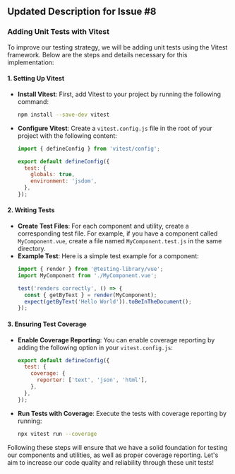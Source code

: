 ## Updated Description for Issue #8

### Adding Unit Tests with Vitest

To improve our testing strategy, we will be adding unit tests using the Vitest framework. Below are the steps and details necessary for this implementation:

#### 1. Setting Up Vitest
- **Install Vitest**: First, add Vitest to your project by running the following command:
  ```bash
  npm install --save-dev vitest
  ```
- **Configure Vitest**: Create a `vitest.config.js` file in the root of your project with the following content:
  ```javascript
  import { defineConfig } from 'vitest/config';
  
  export default defineConfig({
    test: {
      globals: true,
      environment: 'jsdom',
    },
  });
  ```

#### 2. Writing Tests
- **Create Test Files**: For each component and utility, create a corresponding test file. For example, if you have a component called `MyComponent.vue`, create a file named `MyComponent.test.js` in the same directory.
- **Example Test**: Here is a simple test example for a component:
  ```javascript
  import { render } from '@testing-library/vue';
  import MyComponent from './MyComponent.vue';
  
  test('renders correctly', () => {
    const { getByText } = render(MyComponent);
    expect(getByText('Hello World')).toBeInTheDocument();
  });
  ```

#### 3. Ensuring Test Coverage
- **Enable Coverage Reporting**: You can enable coverage reporting by adding the following option in your `vitest.config.js`:
  ```javascript
  export default defineConfig({
    test: {
      coverage: {
        reporter: ['text', 'json', 'html'],
      },
    },
  });
  ```
- **Run Tests with Coverage**: Execute the tests with coverage reporting by running:
  ```bash
  npx vitest run --coverage
  ```

Following these steps will ensure that we have a solid foundation for testing our components and utilities, as well as proper coverage reporting. Let's aim to increase our code quality and reliability through these unit tests!